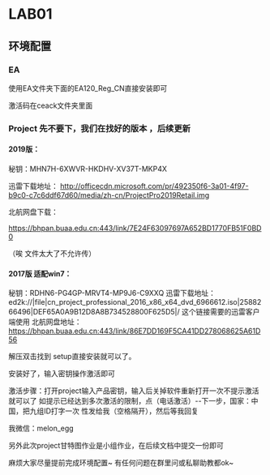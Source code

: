 # LAB01 

## 环境配置

### EA 

使用EA文件夹下面的EA120_Reg_CN直接安装即可

激活码在ceack文件夹里面

### Project 先不要下，我们在找好的版本 ，后续更新

#### 2019版：

秘钥：MHN7H-6XWVR-HKDHV-XV37T-MKP4X

迅雷下载地址：
http://officecdn.microsoft.com/pr/492350f6-3a01-4f97-b9c0-c7c6ddf67d60/media/zh-cn/ProjectPro2019Retail.img

北航网盘下载：

https://bhpan.buaa.edu.cn:443/link/7E24F63097697A652BD1770FB51F0BD0

（唉 文件太大了不允许传）



#### 2017版 适配win7：

秘钥：RDHN6-PG4GP-MRVT4-MP9J6-C9XXQ
迅雷下载地址：
ed2k://|file|cn_project_professional_2016_x86_x64_dvd_6966612.iso|2588266496|DEF65A0A9B12D8A8B734528800F625D5|/
这个链接需要的迅雷客户端使用
北航网盘地址：https://bhpan.buaa.edu.cn:443/link/86E7DD169F5CA41DD278068625A61D56

解压双击找到 setup直接安装就可以了。





安装好了，输入密钥操作激活即可



激活步骤：打开project输入产品密钥，输入后关掉软件重新打开一次不提示激活就可以了
如提示已经达到多次激活的限制，点（电话激活）--下一步，国家：中国，把九组ID打字一次
性发给我（空格隔开），然后等我回复

我微信：melon_egg

另外此次project甘特图作业是小组作业，在后续文档中提交一份即可



麻烦大家尽量提前完成环境配置~ 有任何问题在群里问或私聊助教都ok~





